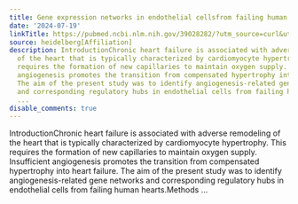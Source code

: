 ```yaml
---
title: Gene expression networks in endothelial cellsfrom failing human hearts
date: '2024-07-19'
linkTitle: https://pubmed.ncbi.nlm.nih.gov/39028282/?utm_source=curl&utm_medium=rss&utm_campaign=pubmed-2&utm_content=1FakS-2QOkCT8HsMOQP1bCRQ4YzyumYOmxmF0moLsQ3dFB1E9V&fc=20220326224207&ff=20240720181350&v=2.18.0.post9+e462414
source: heidelberg[Affiliation]
description: IntroductionChronic heart failure is associated with adverse remodeling
  of the heart that is typically characterized by cardiomyocyte hypertrophy. This
  requires the formation of new capillaries to maintain oxygen supply. Insufficient
  angiogenesis promotes the transition from compensated hypertrophy into heart failure.
  The aim of the present study was to identify angiogenesis-related gene networks
  and corresponding regulatory hubs in endothelial cells from failing human hearts.Methods
  ...
disable_comments: true
---
```

IntroductionChronic heart failure is associated with adverse remodeling of the heart that is typically characterized by cardiomyocyte hypertrophy. This requires the formation of new capillaries to maintain oxygen supply. Insufficient angiogenesis promotes the transition from compensated hypertrophy into heart failure. The aim of the present study was to identify angiogenesis-related gene networks and corresponding regulatory hubs in endothelial cells from failing human hearts.Methods ...